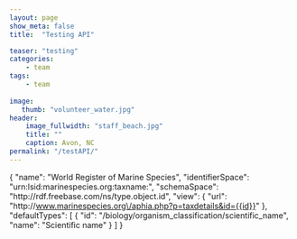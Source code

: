 ```yaml
---
layout: page
show_meta: false
title:  "Testing API"

teaser: "testing"
categories:
    - team
tags:
    - team 
    
image:
   thumb: "volunteer_water.jpg"
header:
    image_fullwidth: "staff_beach.jpg"
    title: ""
    caption: Avon, NC
permalink: "/testAPI/"
---
```


{
  "name": "World Register of Marine Species",
  "identifierSpace": "urn:lsid:marinespecies.org:taxname:",
  "schemaSpace": "http:\/\/rdf.freebase.com\/ns\/type.object.id",
  "view": {
    "url": "http:\/\/www.marinespecies.org\/aphia.php?p=taxdetails&id={{id}}"
  },
  "defaultTypes": [
    {
      "id": "\/biology\/organism_classification\/scientific_name",
      "name": "Scientific name"
    }
  ]
}
